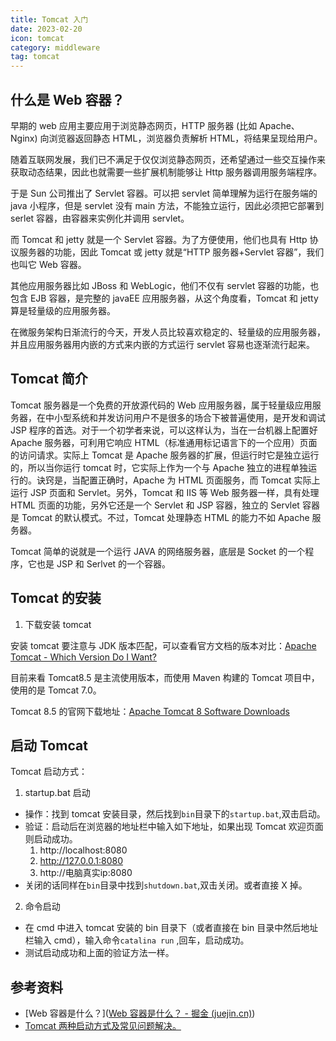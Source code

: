 ```yaml
---
title: Tomcat 入门
date: 2023-02-20
icon: tomcat
category: middleware
tag: tomcat
---
```


## 什么是 Web 容器？

早期的 web 应用主要应用于浏览静态网页，HTTP 服务器 (比如 Apache、Nginx) 向浏览器返回静态 HTML，浏览器负责解析 HTML，将结果呈现给用户。

随着互联网发展，我们已不满足于仅仅浏览静态网页，还希望通过一些交互操作来获取动态结果，因此也就需要一些扩展机制能够让 Http 服务器调用服务端程序。

于是 Sun 公司推出了 Servlet 容器。可以把 servlet 简单理解为运行在服务端的 java 小程序，但是 servlet 没有 main 方法，不能独立运行，因此必须把它部署到 serlet 容器，由容器来实例化并调用 servlet。

而 Tomcat 和 jetty 就是一个 Servlet 容器。为了方便使用，他们也具有 Http 协议服务器的功能，因此 Tomcat 或 jetty 就是“HTTP 服务器+Servlet 容器”，我们也叫它 Web 容器。

其他应用服务器比如 JBoss 和 WebLogic，他们不仅有 servlet 容器的功能，也包含 EJB 容器，是完整的 javaEE 应用服务器，从这个角度看，Tomcat 和 jetty 算是轻量级的应用服务器。

在微服务架构日渐流行的今天，开发人员比较喜欢稳定的、轻量级的应用服务器，并且应用服务器用内嵌的方式来内嵌的方式运行 servlet 容易也逐渐流行起来。

## Tomcat 简介

Tomcat 服务器是一个免费的开放源代码的 Web 应用服务器，属于轻量级应用服务器，在中小型系统和并发访问用户不是很多的场合下被普遍使用，是开发和调试 JSP 程序的首选。对于一个初学者来说，可以这样认为，当在一台机器上配置好 Apache 服务器，可利用它响应 HTML（标准通用标记语言下的一个应用）页面的访问请求。实际上 Tomcat 是 Apache 服务器的扩展，但运行时它是独立运行的，所以当你运行 tomcat 时，它实际上作为一个与 Apache 独立的进程单独运行的。诀窍是，当配置正确时，Apache 为 HTML 页面服务，而 Tomcat 实际上运行 JSP 页面和 Servlet。另外，Tomcat 和 IIS 等 Web 服务器一样，具有处理 HTML 页面的功能，另外它还是一个 Servlet 和 JSP 容器，独立的 Servlet 容器是 Tomcat 的默认模式。不过，Tomcat 处理静态 HTML 的能力不如 Apache 服务器。

Tomcat 简单的说就是一个运行 JAVA 的网络服务器，底层是 Socket 的一个程序，它也是 JSP 和 Serlvet 的一个容器。

## Tomcat 的安装

1. 下载安装 tomcat

安装 tomcat 要注意与 JDK 版本匹配，可以查看官方文档的版本对比：[Apache Tomcat - Which Version Do I Want?](https://tomcat.apache.org/whichversion.html)

目前来看 Tomcat8.5 是主流使用版本，而使用 Maven 构建的 Tomcat 项目中，使用的是 Tomcat 7.0。

Tomcat 8.5 的官网下载地址：[Apache Tomcat 8 Software Downloads](https://tomcat.apache.org/download-80.cgi)

## 启动 Tomcat

Tomcat 启动方式：

1. startup.bat 启动

- 操作：找到 tomcat 安装目录，然后找到`bin`目录下的`startup.bat`,双击启动。
- 验证：启动后在浏览器的地址栏中输入如下地址，如果出现 Tomcat 欢迎页面则启动成功。    
  1. http://localhost:8080
  2. http://127.0.0.1:8080
  3. http://电脑真实ip:8080
- 关闭的话同样在`bin`目录中找到`shutdown.bat`,双击关闭。或者直接 X 掉。

2. 命令启动

- 在 cmd 中进入 tomcat 安装的 bin 目录下（或者直接在 bin 目录中然后地址栏输入 cmd），输入命令`catalina run` ,回车，启动成功。
- 测试启动成功和上面的验证方法一样。

## 参考资料

- [Web 容器是什么？]([Web 容器是什么？ - 掘金 (juejin.cn)](https://juejin.cn/post/6844903853792428046))
- [Tomcat 两种启动方式及常见问题解决。](https://cloud.tencent.com/developer/article/1818755)
